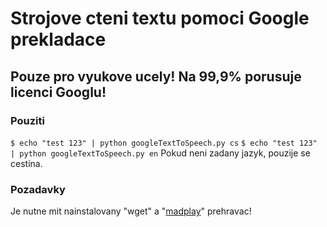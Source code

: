 # Strojove cteni textu pomoci Google prekladace

## Pouze pro vyukove ucely! Na 99,9% porusuje licenci Googlu!

### Pouziti
`$ echo "test 123" | python googleTextToSpeech.py cs`
`$ echo "test 123" | python googleTextToSpeech.py en`
Pokud neni zadany jazyk, pouzije se cestina.

### Pozadavky
Je nutne mit nainstalovany "wget" a "[madplay](http://packages.ubuntu.com/search?keywords=madplay)" prehravac!

